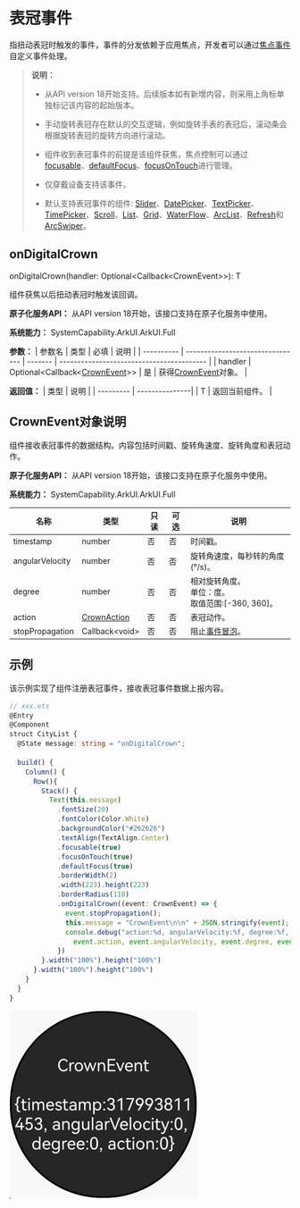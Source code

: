 # 表冠事件
   指扭动表冠时触发的事件，事件的分发依赖于应用焦点，开发者可以通过[焦点事件](ts-universal-attributes-focus.md)自定义事件处理。

>  **说明：**
>
>  - 从API version 18开始支持。后续版本如有新增内容，则采用上角标单独标记该内容的起始版本。
>
>  - 手动旋转表冠存在默认的交互逻辑，例如旋转手表的表冠后，滚动条会根据旋转表冠的旋转方向进行滚动。
>
>  - 组件收到表冠事件的前提是该组件获焦，焦点控制可以通过[focusable](ts-universal-attributes-focus.md#focusable)、[defaultFocus](ts-universal-attributes-focus.md#defaultfocus9)、[focusOnTouch](ts-universal-attributes-focus.md#focusontouch9)进行管理。
>
>  - 仅穿戴设备支持该事件。
>
>  - 默认支持表冠事件的组件: [Slider](ts-basic-components-slider.md)、[DatePicker](ts-basic-components-datepicker.md)、[TextPicker](ts-basic-components-textpicker.md)、 [TimePicker](ts-basic-components-timepicker.md)、[Scroll](ts-container-scroll.md)、[List](ts-container-list.md)、[Grid](ts-container-grid.md)、[WaterFlow](ts-container-waterflow.md)、[ArcList](ts-container-arclist.md)、[Refresh](ts-container-refresh.md)和[ArcSwiper](ts-container-arcswiper.md)。

## onDigitalCrown

onDigitalCrown(handler: Optional&lt;Callback&lt;CrownEvent&gt;&gt;): T

组件获焦以后扭动表冠时触发该回调。

**原子化服务API：** 从API version 18开始，该接口支持在原子化服务中使用。

**系统能力：** SystemCapability.ArkUI.ArkUI.Full


**参数：** 
| 参数名      | 类型                             | 必填     | 说明                                      |
| ---------- | -------------------------------- | ------- | ----------------------------------------- |
| handler      | Optional&lt;Callback&lt;[CrownEvent](#crownevent对象说明)&gt;&gt; | 是       | 获得[CrownEvent](#crownevent对象说明)对象。   |


**返回值：**
| 类型      | 说明           |
| --------- | ---------------|
| T         | 返回当前组件。   |

## CrownEvent对象说明

组件接收表冠事件的数据结构。内容包括时间戳、旋转角速度、旋转角度和表冠动作。

**原子化服务API：** 从API version 18开始，该接口支持在原子化服务中使用。

**系统能力：** SystemCapability.ArkUI.ArkUI.Full

| 名称                   | 类型       | 只读    |  可选   |  说明                                                       |
| --------------------- | ------------- | ---------- |------------ |-------------------------------------- |
| timestamp	        | number	 |  否     | 否    |时间戳。                                  |
| angularVelocity	| number	 |  否     | 否    |旋转角速度，每秒转的角度(°/s)。                   |
| degree	        | number 	 |  否     | 否    |相对旋转角度。<br>单位：度。<br>取值范围:[-360, 360]。     |
| action	        | [CrownAction](ts-appendix-enums.md#crownaction18)   |  否     | 否    |表冠动作。  |
| stopPropagation	| Callback\<void>    |  否      | 否    |阻止[事件冒泡](../../../ui/arkts-interaction-basic-principles.md#事件冒泡)。                         |

## 示例
该示例实现了组件注册表冠事件，接收表冠事件数据上报内容。
```ts
// xxx.ets
@Entry
@Component
struct CityList {
  @State message: string = "onDigitalCrown";

  build() {
    Column() {
      Row(){
        Stack() {
          Text(this.message)
            .fontSize(20)
            .fontColor(Color.White)
            .backgroundColor("#262626")
            .textAlign(TextAlign.Center)
            .focusable(true)
            .focusOnTouch(true)
            .defaultFocus(true)
            .borderWidth(2)
            .width(223).height(223)
            .borderRadius(110)
            .onDigitalCrown((event: CrownEvent) => {
              event.stopPropagation();
              this.message = "CrownEvent\n\n" + JSON.stringify(event);
              console.debug("action:%d, angularVelocity:%f, degree:%f, timestamp:%f",
                event.action, event.angularVelocity, event.degree, event.timestamp);
            })
        }.width("100%").height("100%")
      }.width("100%").height("100%")
    }
  }
}
```

![crown.gif](figures/crown.gif)
